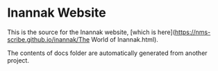 # Inannak Website

This is the source for the Inannak website, [which is here](https://nms-scribe.github.io/inannak/The World of Inannak.html).

The contents of docs folder are automatically generated from another project.